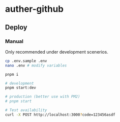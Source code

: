 # auther-github

## Deploy

### Manual

Only recommended under development scenerios.

```bash
cp .env.sample .env
nano .env # modify variables

pnpm i

# development
pnpm start:dev

# production (better use with PM2)
# pnpm start

# Test availability
curl -X POST http://localhost:3000?code=123456asdf
```
